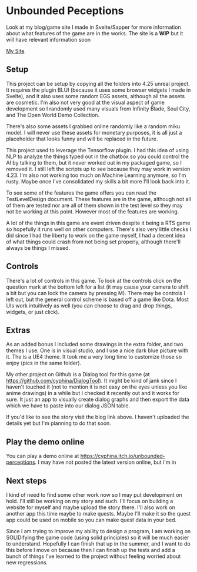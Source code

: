 # Unbounded Peceptions

Look at my blog/game site I made in Svelte/Sapper for more information about what features of the game are in the works. The site is a **WIP** but it will have relevant information soon

[My Site](https://unbounded-perceptions-blog.vercel.app/)

## Setup

This project can be setup by copying all the folders into 4.25 unreal project. It requires the plugin BLUI (because it uses some browser widgets I made in Svelte), and it also uses some random EGS assets, although all the assets are cosmetic. I'm also not very good at the visual aspect of game development so I randomly used many visuals from Infinity Blade, Soul City, and The Open World Demo Collection.

There's also some assets I grabbed online randomly like a random miku model. I will never use these assets for monetary purposes, it is all just a placeholder that looks funny and will be replaced in the future.

This project used to leverage the Tensorflow plugin. I had this idea of using NLP to analyze the things typed out in the chatbox so you could control the AI by talking to them, but it never worked out in my packaged game, so I removed it. I still left the scripts up to see because they may work in version 4.23. I'm also not working too much on Machine Learning anymore, so I'm rusty. Maybe once I've consolidated my skills a bit more I'll look back into it.

To see some of the features the game offers you can read the TestLevelDesign document. These features are in the game, although not all of them are tested nor are all of them shown in the test level so they may not be working at this point. However most of the features are working.

A lot of the things in this game are event driven despite it being a RTS game so hopefully it runs well on other computers. There's also very little checks I did since I had the liberty to work on the game myself, I had a decent idea of what things could crash from not being set properly, although there'll always be things I missed.

## Controls

There's a lot of controls in this game. To look at the controls click on the question mark at the bottom left for a list (it may cause your camera to shift a bit but you can lock the camera by pressing M). There may be controls I left out, but the general control scheme is based off a game like Dota. Most UIs work intuitively as well (you can choose to drag and drop things, widgets, or just click).

## Extras

As an added bonus I included some drawings in the extra folder, and two themes I use. One is in visual studio, and I use a nice dark blue picture with it. The is a UE4 theme. It took me a very long time to customize those so enjoy (pics in the same folder).

My other project on Github is a Dialog tool for this game (at https://github.com/cyphina/DialogTool). It might be kind of jank since I haven't touched it (not to mention it is not easy on the eyes unless you like anime drawings) in a while but I checked it recently out and it works for sure. It just an app to visually create dialog graphs and then export the data which we have to paste into our dialog JSON table.

If you'd like to see the story visit the blog link above. I haven't uploaded the details yet but I'm planning to do that soon.

## Play the demo online

You can play a demo online at https://cyphina.itch.io/unbounded-perceptions. I may have not posted the latest version online, but i'm in

## Next steps

I kind of need to find some other work now so I may put development on hold. I'll still be working on my story and such. I'll focus on building a website for myself and maybe upload the story there. I'll also work on another app this time maybe to make quests. Maybe I'll make it so the quest app could be used on mobile so you can make quest data in your bed.

Since I am trying to improve my ability to design a program, I am working on SOLIDifying the game code (using solid principles) so it will be much easier to understand. Hopefully I can finish that up in the summer, and I want to do this before I move on because then I can finish up the tests and add a bunch of things I've learned to the project without feeling worried about new regressions.